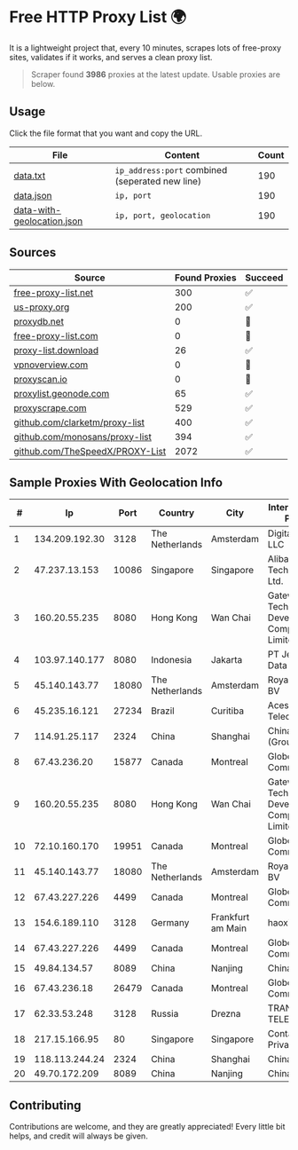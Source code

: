 
# Free HTTP Proxy List 🌍

It is a lightweight project that, every 10 minutes, scrapes lots of free-proxy sites, validates if it works, and serves a clean proxy list.


> Scraper found **3986** proxies at the latest update. Usable proxies are below.

## Usage

Click the file format that you want and copy the URL.


|File|Content|Count|
|----|-------|-----|
|[data.txt](https://raw.githubusercontent.com/themiralay/Proxy-List-World/master/data.txt)|`ip_address:port` combined (seperated new line)|190|
|[data.json](https://raw.githubusercontent.com/themiralay/Proxy-List-World/master/data.json)|`ip, port`|190|
|[data-with-geolocation.json](https://raw.githubusercontent.com/themiralay/Proxy-List-World/master/data-with-geolocation.json)|`ip, port, geolocation`|190|

## Sources

|Source|Found Proxies|Succeed|
|------|-------------|-------|
|[free-proxy-list.net](https://free-proxy-list.net)|300|✅|
|[us-proxy.org](https://www.us-proxy.org)|200|✅|
|[proxydb.net](http://proxydb.net)|0|🚫|
|[free-proxy-list.com](https://free-proxy-list.com/?page=&port=&type%5B%5D=http&type%5B%5D=https&up_time=0&search=Search)|0|🚫|
|[proxy-list.download](https://www.proxy-list.download/HTTP)|26|✅|
|[vpnoverview.com](https://vpnoverview.com/privacy/anonymous-browsing/free-proxy-servers)|0|🚫|
|[proxyscan.io](https://www.proxyscan.io)|0|🚫|
|[proxylist.geonode.com](https://proxylist.geonode.com/api/proxy-list?limit=300&page=1&sort_by=lastChecked&sort_type=desc&protocols=http,https)|65|✅|
|[proxyscrape.com](https://api.proxyscrape.com/v2/?request=displayproxies&protocol=http&timeout=10000&country=all&ssl=all&anonymity=all)|529|✅|
|[github.com/clarketm/proxy-list](https://raw.githubusercontent.com/clarketm/proxy-list/master/proxy-list-raw.txt)|400|✅|
|[github.com/monosans/proxy-list](https://raw.githubusercontent.com/monosans/proxy-list/main/proxies/http.txt)|394|✅|
|[github.com/TheSpeedX/PROXY-List](https://raw.githubusercontent.com/TheSpeedX/PROXY-List/master/http.txt)|2072|✅|


## Sample Proxies With Geolocation Info

|#|Ip|Port|Country|City|Internet Service Provider|
|-|--|----|-------|----|-------------------------|
|1|134.209.192.30|3128|The Netherlands|Amsterdam|DigitalOcean, LLC|
|2|47.237.13.153|10086|Singapore|Singapore|Alibaba (US) Technology Co., Ltd.|
|3|160.20.55.235|8080|Hong Kong|Wan Chai|Gateway Technology Development Company Limited|
|4|103.97.140.177|8080|Indonesia|Jakarta|PT Jembatan Data Pangrango|
|5|45.140.143.77|18080|The Netherlands|Amsterdam|RoyaleHosting BV|
|6|45.235.16.121|27234|Brazil|Curitiba|Acessoline Telecom|
|7|114.91.25.117|2324|China|Shanghai|China Telecom (Group)|
|8|67.43.236.20|15877|Canada|Montreal|GloboTech Communications|
|9|160.20.55.235|8080|Hong Kong|Wan Chai|Gateway Technology Development Company Limited|
|10|72.10.160.170|19951|Canada|Montreal|GloboTech Communications|
|11|45.140.143.77|18080|The Netherlands|Amsterdam|RoyaleHosting BV|
|12|67.43.227.226|4499|Canada|Montreal|GloboTech Communications|
|13|154.6.189.110|3128|Germany|Frankfurt am Main|haoxiangyun|
|14|67.43.227.226|4499|Canada|Montreal|GloboTech Communications|
|15|49.84.134.57|8089|China|Nanjing|China Telecom|
|16|67.43.236.18|26479|Canada|Montreal|GloboTech Communications|
|17|62.33.53.248|3128|Russia|Drezna|TRANS-TELECOM|
|18|217.15.166.95|80|Singapore|Singapore|Contabo Asia Private Limited|
|19|118.113.244.24|2324|China|Shanghai|Chinanet|
|20|49.70.172.209|8089|China|Nanjing|Chinanet|



## Contributing

Contributions are welcome, and they are greatly appreciated! Every
little bit helps, and credit will always be given.


